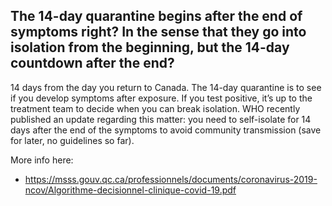 ## The 14-day quarantine begins after the end of symptoms right? In the sense that they go into isolation from the beginning, but the 14-day countdown after the end?

14 days from the day you return to Canada. The 14-day quarantine is to see if you develop symptoms after exposure. If you test positive, it’s up to the treatment team to decide when you can break isolation. WHO recently published an update regarding this matter: you need to self-isolate for 14 days after the end of the symptoms to avoid community transmission (save for later, no guidelines so far).

More info here:
* https://msss.gouv.qc.ca/professionnels/documents/coronavirus-2019-ncov/Algorithme-decisionnel-clinique-covid-19.pdf
